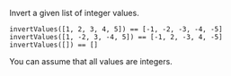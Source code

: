 Invert a given list of integer values.

```
invertValues([1, 2, 3, 4, 5]) == [-1, -2, -3, -4, -5]
invertValues([1, -2, 3, -4, 5]) == [-1, 2, -3, 4, -5]
invertValues([]) == []
```

You can assume that all values are integers.
